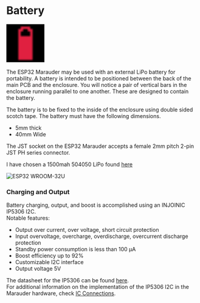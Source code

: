 # Battery
<p align="left">
  <img alt="ESP32 WROOM-32U" src="https://github.com/justcallmekoko/ESP32Marauder/blob/master/pictures/icons/battery_16.bmp?raw=true" width="100">
</p>
The ESP32 Marauder may be used with an external LiPo battery for portability. A battery is intended to be positioned between the back of the main PCB and the enclosure. You will notice a pair of vertical bars in the enclosure running parallel to one another. These are designed to contain the battery.  

The battery is to be fixed to the inside of the enclosure using double sided scotch tape.
The battery must have the following dimensions. 
- 5mm thick
- 40mm Wide

The JST socket on the ESP32 Marauder accepts a female 2mm pitch 2-pin JST PH series connector.

I have chosen a 1500mah 504050 LiPo found [here](https://www.aliexpress.com/snapshot/0.html?orderId=8127618493544303)
<p align="left">
  <img alt="ESP32 WROOM-32U" src="https://ae04.alicdn.com/kf/U4251afb912f240bcba1093149fa568b8a.jpg" width="300">
</p>

### Charging and Output
Battery charging, output, and boost is accomplished using an INJOINIC IP5306 I2C.  
Notable features:  
- Output over current, over voltage, short circuit protection
- Input overvoltage, overcharge, overdischarge, overcurrent discharge protection
- Standby power consumption is less than 100 µA
- Boost efficiency up to 92%
- Customizable I2C interface
- Output voltage 5V

The datasheet for the IP5306 can be found [here](https://datasheet.lcsc.com/lcsc/1809201029_INJOINIC-IP5306_C181692.pdf).  
For additional information on the implementation of the IP5306 I2C in the Marauder hardware, check [IC Connections](ic-connections).